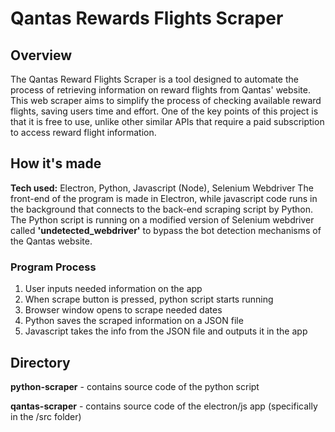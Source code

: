 # Qantas Rewards Flights Scraper
## Overview
The Qantas Reward Flights Scraper is a tool designed to automate the process of retrieving information on reward flights from Qantas' website. This web scraper aims to simplify the process of checking available reward flights, saving users time and effort. One of the key points of this project is that it is free to use, unlike other similar APIs that require a paid subscription to access reward flight information.

## How it's made
**Tech used:** Electron, Python, Javascript (Node), Selenium Webdriver
The front-end of the program is made in Electron, while javascript code runs in the background that connects to the back-end scraping script by Python. The Python script is running on a modified version of Selenium webdriver called **'undetected_webdriver'** to bypass the bot detection mechanisms of the Qantas website.

### Program Process
1. User inputs needed information on the app
2. When scrape button is pressed, python script starts running
3. Browser window opens to scrape needed dates
4. Python saves the scraped information on a JSON file
5. Javascript takes the info from the JSON file and outputs it in the app

## Directory
**python-scraper** - contains source code of the python script

**qantas-scraper** - contains source code of the electron/js app (specifically in the /src folder)
